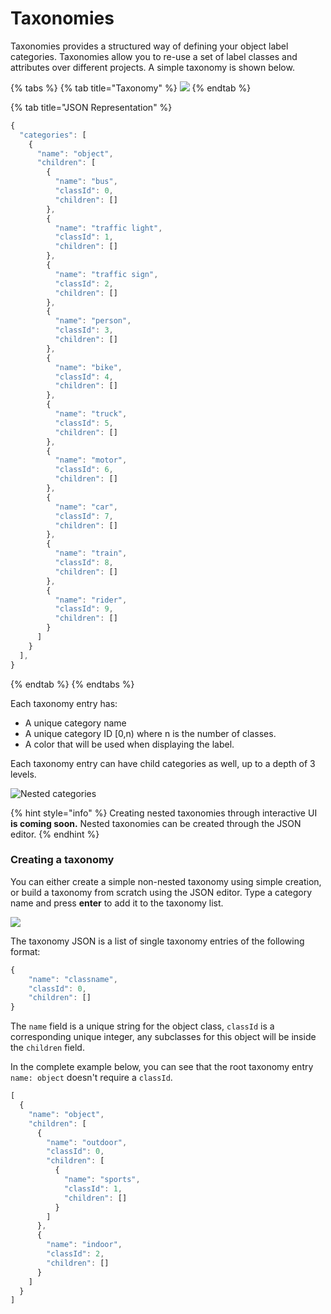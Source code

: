 # Taxonomies

Taxonomies provides a structured way of defining your object label categories. Taxonomies allow you to re-use a set of label classes and attributes over different projects. A simple taxonomy is shown below.

{% tabs %}
{% tab title="Taxonomy" %}
![](../.gitbook/assets/screen-shot-2021-07-14-at-6.52.59-pm.png)
{% endtab %}

{% tab title="JSON Representation" %}
```javascript
{
  "categories": [
    {
      "name": "object",
      "children": [
        {
          "name": "bus",
          "classId": 0,
          "children": []
        },
        {
          "name": "traffic light",
          "classId": 1,
          "children": []
        },
        {
          "name": "traffic sign",
          "classId": 2,
          "children": []
        },
        {
          "name": "person",
          "classId": 3,
          "children": []
        },
        {
          "name": "bike",
          "classId": 4,
          "children": []
        },
        {
          "name": "truck",
          "classId": 5,
          "children": []
        },
        {
          "name": "motor",
          "classId": 6,
          "children": []
        },
        {
          "name": "car",
          "classId": 7,
          "children": []
        },
        {
          "name": "train",
          "classId": 8,
          "children": []
        },
        {
          "name": "rider",
          "classId": 9,
          "children": []
        }
      ]
    }
  ],
}
```
{% endtab %}
{% endtabs %}

Each taxonomy entry has:

* A unique category name
* A unique category ID \[0,n\) where n is the number of classes.
* A color that will be used when displaying the label. 

Each taxonomy entry can have child categories as well, up to a depth of 3 levels. 

![Nested categories](../.gitbook/assets/screen-shot-2021-07-14-at-7.02.50-pm.png)

{% hint style="info" %}
Creating nested taxonomies through interactive UI **is coming soon.** Nested taxonomies can be created through the JSON editor. 
{% endhint %}

### Creating a taxonomy

You can either create a simple non-nested taxonomy using simple creation, or build a taxonomy from scratch using the JSON editor. Type a category name and press **enter** to add it to the taxonomy list. 

![](../.gitbook/assets/taxonomy-create.png)

The taxonomy JSON is a list of single taxonomy entries of the following format: 

```javascript
{
    "name": "classname",
    "classId": 0,
    "children": []
}
```

The `name` field is a unique string for the object class, `classId` is a corresponding unique integer, any subclasses for this object will be inside the `children` field.   
  
In the complete example below, you can see that the root taxonomy entry `name: object` doesn't require a `classId`.

```javascript
[
  {
    "name": "object",
    "children": [
      {
        "name": "outdoor",
        "classId": 0,
        "children": [
          {
            "name": "sports",
            "classId": 1,
            "children": []
          }
        ]
      },
      {
        "name": "indoor",
        "classId": 2,
        "children": []
      }
    ]
  }
]
```

